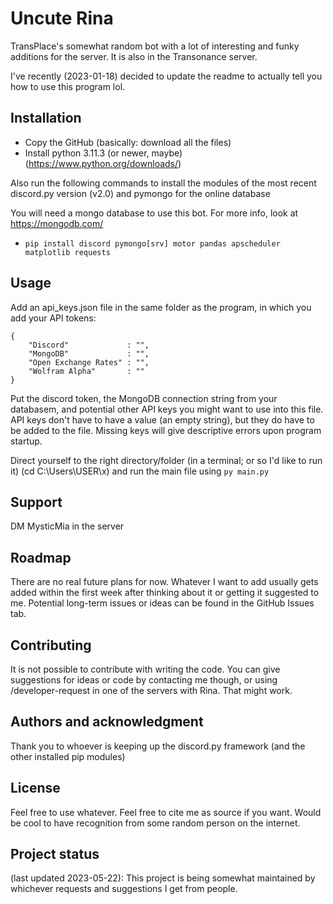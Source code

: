 # Uncute Rina

TransPlace's somewhat random bot with a lot of interesting and funky additions for the server.
It is also in the Transonance server.

I've recently (2023-01-18) decided to update the readme to actually tell you how to use this program lol.

## Installation

- Copy the GitHub (basically: download all the files)
- Install python 3.11.3 (or newer, maybe) (https://www.python.org/downloads/)

Also run the following commands to install the modules of the most recent discord.py version (v2.0) and pymongo for the online database

You will need a mongo database to use this bot. For more info, look at https://mongodb.com/

[//]: # (- pip install -U git+https://github.com/Rapptz/discord.py/)
[//]: # (i likely won't be using the latest version anymore: only the stables)
- `pip install discord pymongo[srv] motor pandas apscheduler matplotlib requests`

## Usage

Add an api_keys.json file in the same folder as the program, in which you add your API tokens:

```
{
    "Discord"             : "",
    "MongoDB"             : "",
    "Open Exchange Rates" : "",
    "Wolfram Alpha"       : ""
}
```

Put the discord token, the MongoDB connection string from your databasem, and potential other API keys you might want to use into this file. API keys don't have to have a value (an empty string), but they do have to be added to the file. Missing keys will give descriptive errors upon program startup.

Direct yourself to the right directory/folder (in a terminal; or so I'd like to run it) (cd C:\Users\USER\x\) and run the main file using `py main.py`

## Support

DM MysticMia in the server

## Roadmap

There are no real future plans for now. Whatever I want to add usually gets added within the first week after thinking about it or getting it suggested to me. Potential long-term issues or ideas can be found in the GitHub Issues tab.

## Contributing

It is not possible to contribute with writing the code. You can give suggestions for ideas or code by contacting me though, or using /developer-request in one of the servers with Rina. That might work.

## Authors and acknowledgment
Thank you to whoever is keeping up the discord.py framework (and the other installed pip modules)

## License
Feel free to use whatever. Feel free to cite me as source if you want. Would be cool to have recognition from some random person on the internet.

## Project status
(last updated 2023-05-22): This project is being somewhat maintained by whichever requests and suggestions I get from people.

